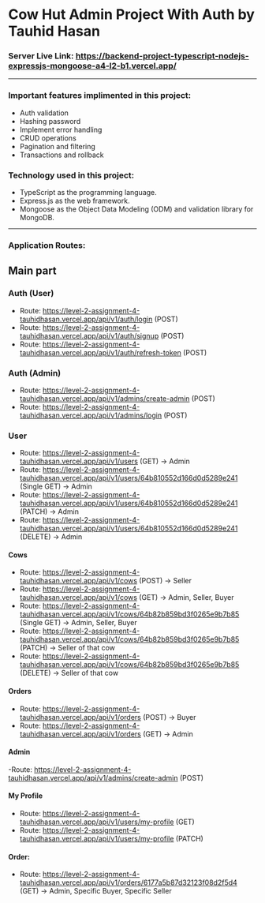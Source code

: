 # Cow Hut Admin Project With Auth by Tauhid Hasan

### Server Live Link: https://backend-project-typescript-nodejs-expressjs-mongoose-a4-l2-b1.vercel.app/
---
### Important features implimented in this project:

- Auth validation
- Hashing password
- Implement error handling
- CRUD operations
- Pagination and filtering
- Transactions and rollback

### Technology used in this project:

- TypeScript as the programming language.
- Express.js as the web framework.
- Mongoose as the Object Data Modeling (ODM) and validation library for MongoDB.
---
### Application Routes:
  
  ## Main part
  
   ### Auth (User)
   - Route: https://level-2-assignment-4-tauhidhasan.vercel.app/api/v1/auth/login (POST)
   - Route: https://level-2-assignment-4-tauhidhasan.vercel.app/api/v1/auth/signup (POST)
   - Route:  https://level-2-assignment-4-tauhidhasan.vercel.app/api/v1/auth/refresh-token (POST)

   ### Auth (Admin)
   - Route: https://level-2-assignment-4-tauhidhasan.vercel.app/api/v1/admins/create-admin (POST)
   - Route: https://level-2-assignment-4-tauhidhasan.vercel.app/api/v1/admins/login (POST)
   
   ### User
   - Route: https://level-2-assignment-4-tauhidhasan.vercel.app/api/v1/users (GET) → Admin
   - Route: https://level-2-assignment-4-tauhidhasan.vercel.app/api/v1/users/64b810552d166d0d5289e241 (Single GET) → Admin
   - Route: https://level-2-assignment-4-tauhidhasan.vercel.app/api/v1/users/64b810552d166d0d5289e241 (PATCH) → Admin
   - Route: https://level-2-assignment-4-tauhidhasan.vercel.app/api/v1/users/64b810552d166d0d5289e241 (DELETE) → Admin

   #### Cows
   - Route: https://level-2-assignment-4-tauhidhasan.vercel.app/api/v1/cows (POST) → Seller
   - Route: https://level-2-assignment-4-tauhidhasan.vercel.app/api/v1/cows (GET) → Admin, Seller, Buyer
   - Route: https://level-2-assignment-4-tauhidhasan.vercel.app/api/v1/cows/64b82b859bd3f0265e9b7b85 (Single GET) → Admin, Seller, Buyer
   - Route: https://level-2-assignment-4-tauhidhasan.vercel.app/api/v1/cows/64b82b859bd3f0265e9b7b85 (PATCH) → Seller of that cow
   - Route: https://level-2-assignment-4-tauhidhasan.vercel.app/api/v1/cows/64b82b859bd3f0265e9b7b85 (DELETE) → Seller of that cow

   #### Orders
   - Route: https://level-2-assignment-4-tauhidhasan.vercel.app/api/v1/orders (POST) → Buyer
   - Route: https://level-2-assignment-4-tauhidhasan.vercel.app/api/v1/orders (GET) → Admin

#### Admin
   -Route: https://level-2-assignment-4-tauhidhasan.vercel.app/api/v1/admins/create-admin (POST)

#### My Profile
- Route: https://level-2-assignment-4-tauhidhasan.vercel.app/api/v1/users/my-profile (GET)
- Route: https://level-2-assignment-4-tauhidhasan.vercel.app/api/v1/users/my-profile (PATCH)

#### Order:
 - Route: https://level-2-assignment-4-tauhidhasan.vercel.app/api/v1/orders/6177a5b87d32123f08d2f5d4 (GET) → Admin, Specific Buyer, Specific Seller
